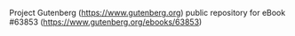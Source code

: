 Project Gutenberg (https://www.gutenberg.org) public repository for eBook #63853 (https://www.gutenberg.org/ebooks/63853)
